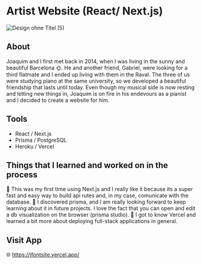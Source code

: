 # Artist Website (React/ Next.js)

![Design ohne Titel (5)](https://user-images.githubusercontent.com/96746116/182116490-1278d4fa-b0dc-4240-8511-60022ba45dc3.png)

## About

Joaquim and I first met back in 2014, when I was living in the sunny and beautiful Barcelona :sun_with_face:. He and another friend, Gabriel, were looking for a third flatmate and I ended up living with them in the Raval. The three of us were studying piano at the same university, so we developed a beautiful friendship that lasts until today. Even though my musical side is now resting and letting new things in, Joaquim is on fire in his endevours as a pianist and I decided to create a website for him.

## Tools

-   React / Next.js
-   Prisma  / PostgreSQL
-   Heroku / Vercel

## Things that I learned and worked on in the process

:seedling: This was my first time using Next.js and I really like it because its a super fast and easy way to build api rutes and, in my case, comunicate with the database.
:seedling: I discovered prisma, and I am really looking forward to keep learning about it in future projects. I love the fact that you can open and edit a db visualization on the browser (prisma studio).
:seedling: I got to know Vercel and learned a bit more about deploying full-stack applications in general.


## Visit App

:globe_with_meridians: https://jfontsite.vercel.app/
